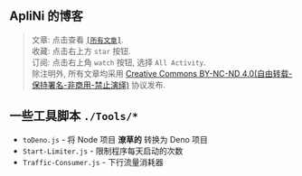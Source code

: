 ## ApliNi 的博客


> 文章: 点击查看 [`[所有文章]`](https://github.com/ApliNi/blog/issues).  
> 收藏: 点击右上方 `star` 按钮.  
> 订阅: 点击右上角 `watch` 按钮, 选择 `All Activity`.  
> 除注明外, 所有文章均采用 [Creative Commons BY-NC-ND 4.0\(自由转载-保持署名-非商用-禁止演绎\)](http://creativecommons.org/licenses/by-nc-nd/4.0/deed.zh) 协议发布.  

## 一些工具脚本 `./Tools/*`
- `toDeno.js` - 将 Node 项目 **潦草的** 转换为 Deno 项目
- `Start-Limiter.js` - 限制程序每天启动的次数
- `Traffic-Consumer.js` - 下行流量消耗器
